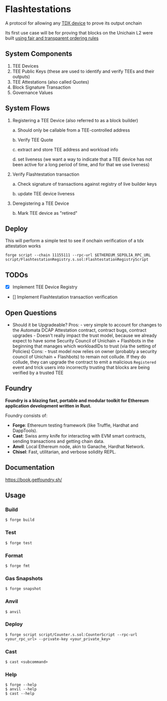# Flashtestations

A protocol for allowing any [TDX device](https://collective.flashbots.net/t/building-secure-ethereum-blocks-on-minimal-intel-tdx-confidential-vms/3795) to prove its output onchain

Its first use case will be for proving that blocks on the Unichain L2 were built [using fair and transparent ordering rules](https://blog.uniswap.org/rollup-boost-is-live-on-unichain)


## System Components

1. TEE Devices
1. TEE Public Keys (these are used to identify and verify TEEs and their outputs)
1. TEE Attestations (also called Quotes)
1. Block Signature Transaction
1. Governance Values

## System Flows

1. Registering a TEE Device (also referred to as a block builder)
    
    a. Should only be callable from a TEE-controlled address
    
    b. Verify TEE Quote
    
    c. extract and store TEE address and workload info
    
    d. set liveness (we want a way to indicate that a TEE device has not been active for a long period of time, and for that we use liveness)
    
1. Verify Flashtestation transaction
    
    a. Check signature of transactions against registry of live builder keys
    
    b. update TEE device liveness

1. Deregistering a TEE Device
    
    b. Mark TEE device as "retired"

## Deploy

This will perform a simple test to see if onchain verification of a tdx attestation works

`forge script --chain 11155111 --rpc-url $ETHEREUM_SEPOLIA_RPC_URL script/FlashtestationRegistry.s.sol:FlashtestationRegistryScript`

## TODOs

- [X] Implement TEE Device Registry
- [] Implement Flashtestation transaction verification

## Open Questions
- Should it be Upgradeable?
    Pros: 
        - very simple to account for changes to the Automata DCAP Attestation contract, contract bugs, contract upgrades
        - Doesn't really impact the trust model, because we already expect to have some Security Council of Unichain + Flashbots in the beginning that manages which workloadIDs to trust (via the setting of Policies)
    Cons:
        - trust model now relies on owner (probably a security council of Unichain + Flashbots) to remain not collude. If they do collude, they can upgrade the contract to emit a malicious `Registered` event and trick users into incorrectly trusting that blocks are being verified by a trusted TEE


## Foundry

**Foundry is a blazing fast, portable and modular toolkit for Ethereum application development written in Rust.**

Foundry consists of:

-   **Forge**: Ethereum testing framework (like Truffle, Hardhat and DappTools).
-   **Cast**: Swiss army knife for interacting with EVM smart contracts, sending transactions and getting chain data.
-   **Anvil**: Local Ethereum node, akin to Ganache, Hardhat Network.
-   **Chisel**: Fast, utilitarian, and verbose solidity REPL.

## Documentation

https://book.getfoundry.sh/

## Usage

### Build

```shell
$ forge build
```

### Test

```shell
$ forge test
```

### Format

```shell
$ forge fmt
```

### Gas Snapshots

```shell
$ forge snapshot
```

### Anvil

```shell
$ anvil
```

### Deploy

```shell
$ forge script script/Counter.s.sol:CounterScript --rpc-url <your_rpc_url> --private-key <your_private_key>
```

### Cast

```shell
$ cast <subcommand>
```

### Help

```shell
$ forge --help
$ anvil --help
$ cast --help
```
